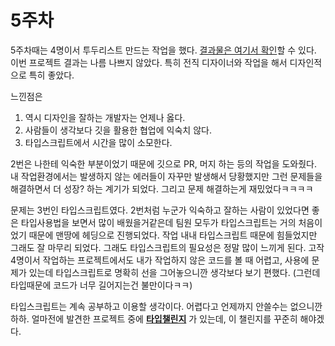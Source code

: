 # 5주차

5주차때는 4명이서 투두리스트 만드는 작업을 했다. [결과물은 여기서 확인](https://modu-8ight.netlify.app/)할 수 있다. 이번 프로젝트 결과는 나름 나쁘지 않았다. 특히 전직 디자이너와 작업을 해서 디자인적으로 특히 좋았다.

느낀점은

1. 역시 디자인을 잘하는 개발자는 언제나 옳다.
2. 사람들이 생각보다 깃을 활용한 협업에 익숙치 않다.
3. 타입스크립트에서 시간을 많이 소모한다.

2번은 나한테 익숙한 부분이었기 때문에 깃으로 PR, 머지 하는 등의 작업을 도와줬다. 내 작업환경에서는 발생하지 않는 에러들이 자꾸만 발생해서 당황했지만 그런 문제들을 해결하면서 더 성장? 하는 계기가 되었다. 그리고 문제 해결하는게 재밌었다ㅋㅋㅋㅋ

문제는 3번인 타입스크립트였다. 2번처럼 누군가 익숙하고 잘하는 사람이 있었다면 좋은 타입사용법을 보면서 많이 배웠을거같은데 팀원 모두가 타입스크립트는 거의 처음이었기 때문에 맨땅에 헤딩으로 진행되었다. 작업 내내 타입스크립트 때문에 힘들었지만 그래도 잘 마무리 되었다. 그래도 타입스크립트의 필요성은 정말 많이 느끼게 된다. 고작 4명이서 작업하는 프로젝트에서도 내가 작업하지 않은 코드를 볼 때 어렵고, 사용에 문제가 있는데 타입스크립트로 명확히 선을 그어놓으니깐 생각보다 보기 편했다. \(그런데 타입때문에 코드가 너무 길어지는건 불만이다ㅋㅋ\)

타입스크립트는 계속 공부하고 이용할 생각이다. 어렵다고 언제까지 안쓸수는 없으니깐 하하. 얼마전에 발견한 프로젝트 중에 [**타입챌린지**](https://github.com/type-challenges) 가 있는데, 이 챌린지를 꾸준히 해야겠다.

